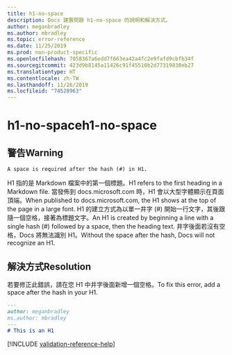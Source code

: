 ```yaml
---
title: h1-no-space
description: Docs 建置問題 h1-no-space 的說明和解決方式。
author: meganbradley
ms.author: mbradley
ms.topic: error-reference
ms.date: 11/25/2019
ms.prod: non-product-specific
ms.openlocfilehash: 7058367a6edd7f663ea42a4fc2e9fafd9cbfb34f
ms.sourcegitcommit: 423d9b8145a11426c91f45510b2d77319838eb27
ms.translationtype: HT
ms.contentlocale: zh-TW
ms.lasthandoff: 11/26/2019
ms.locfileid: "74528963"
---
```

# <a name="h1-no-space"></a><span data-ttu-id="f6543-103">h1-no-space</span><span class="sxs-lookup"><span data-stu-id="f6543-103">h1-no-space</span></span>

## <a name="warning"></a><span data-ttu-id="f6543-104">警告</span><span class="sxs-lookup"><span data-stu-id="f6543-104">Warning</span></span>

`A space is required after the hash (#) in H1.`

<span data-ttu-id="f6543-105">H1 指的是 Markdown 檔案中的第一個標題。</span><span class="sxs-lookup"><span data-stu-id="f6543-105">H1 refers to the first heading in a Markdown file.</span></span> <span data-ttu-id="f6543-106">當發佈到 docs.microsoft.com 時，H1 會以大型字體顯示在頁面頂端。</span><span class="sxs-lookup"><span data-stu-id="f6543-106">When published to docs.microsoft.com, the H1 shows at the top of the page in a large font.</span></span> <span data-ttu-id="f6543-107">H1 的建立方式為以單一井字 (#) 開始一行文字，其後跟隨一個空格，接著為標題文字。</span><span class="sxs-lookup"><span data-stu-id="f6543-107">An H1 is created by beginning a line with a single hash (#) followed by a space, then the heading text.</span></span> <span data-ttu-id="f6543-108">井字後面若沒有空格，Docs 將無法識別 H1。</span><span class="sxs-lookup"><span data-stu-id="f6543-108">Without the space after the hash, Docs will not recognize an H1.</span></span>

## <a name="resolution"></a><span data-ttu-id="f6543-109">解決方式</span><span class="sxs-lookup"><span data-stu-id="f6543-109">Resolution</span></span>

<span data-ttu-id="f6543-110">若要修正此錯誤，請在您 H1 中井字後面新增一個空格。</span><span class="sxs-lookup"><span data-stu-id="f6543-110">To fix this error, add a space after the hash in your H1.</span></span>

```markdown
---
author: meganbradley
ms.author: mbradley
---
# This is an H1
```

<!--make sure to add this file to your includes folder and verify the path-->
[!INCLUDE [validation-reference-help](includes/validation-reference-help.md)]
